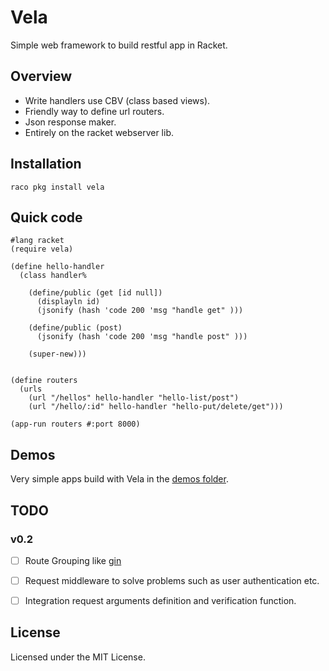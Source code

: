 Vela
========

Simple web framework to build restful app in Racket. 

Overview
------------
- Write handlers use CBV (class based views).
- Friendly way to define url routers.
- Json response maker.
- Entirely on the racket webserver lib.


Installation
------------

`raco pkg install vela`

Quick code 
-----------

```racket
#lang racket
(require vela)

(define hello-handler
  (class handler%

    (define/public (get [id null])
      (displayln id)
      (jsonify (hash 'code 200 'msg "handle get" )))

    (define/public (post)
      (jsonify (hash 'code 200 'msg "handle post" )))

    (super-new)))


(define routers
  (urls
    (url "/hellos" hello-handler "hello-list/post")
    (url "/hello/:id" hello-handler "hello-put/delete/get")))

(app-run routers #:port 8000)

```

Demos
----------
Very simple apps build with Vela in the [demos folder](https://github.com/nuty/vela/tree/master/demos).


TODO
----

### v0.2

- [ ] Route Grouping like [gin](https://github.com/gin-gonic/gin)
- [ ] Request middleware to solve problems such as user authentication etc.
- [ ] Integration request arguments definition and verification function.


License
-------
Licensed under the MIT License.